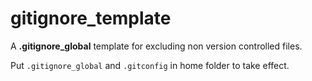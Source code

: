 # gitignore_template

A **.gitignore_global** template for excluding non version controlled files.

Put `.gitignore_global` and `.gitconfig` in home folder to take effect. 
